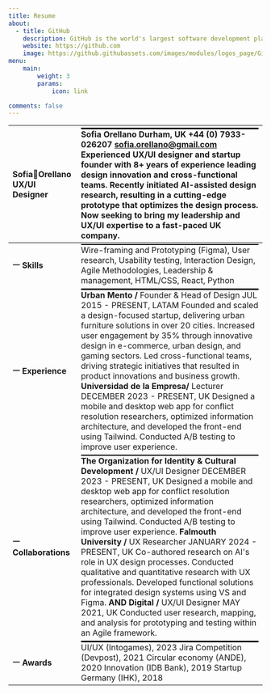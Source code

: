 ```yaml
---
title: Resume
about:
  - title: GitHub
    description: GitHub is the world's largest software development platform.
    website: https://github.com
    image: https://github.githubassets.com/images/modules/logos_page/GitHub-Mark.png
menu:
    main: 
        weight: 3
        params:
            icon: link

comments: false
---
```

| SofiaOrellano UX/UI Designer | ![][image1] Sofia Orellano Durham, UK \+44 (0) 7933-026207 [sofia.orellano@gmail.com](mailto:sofia.orellano@gmail.com) Experienced UX/UI designer and startup founder with 8+ years of experience leading design innovation and cross-functional teams. Recently initiated AI-assisted design research, resulting in a cutting-edge prototype that optimizes the design process. Now seeking to bring my leadership and UX/UI expertise to a fast-paced UK company. |
| :---- | :---- |
| **ㅡ Skills** | ![][image2] Wire-framing and Prototyping (Figma), User research, Usability testing, Interaction Design, Agile Methodologies, Leadership & management, HTML/CSS, React, Python |
| **ㅡ Experience** | ![][image3] **Urban Mento /** Founder & Head of Design JUL 2015 \- PRESENT,  LATAM Founded and scaled a design-focused startup, delivering urban furniture solutions in over 20 cities. Increased user engagement by 35% through innovative design in e-commerce, urban design, and gaming sectors. Led cross-functional teams, driving strategic initiatives that resulted in product innovations and business growth. **Universidad de la Empresa/** Lecturer DECEMBER 2023 \- PRESENT,  UK Designed a mobile and desktop web app for conflict resolution researchers, optimized information architecture, and developed the front-end using Tailwind. Conducted A/B testing to improve user experience.  |
| **ㅡ Collaborations** | ![][image3] **The Organization for Identity & Cultural Development /** UX/UI Designer DECEMBER 2023 \- PRESENT,  UK Designed a mobile and desktop web app for conflict resolution researchers, optimized information architecture, and developed the front-end using Tailwind. Conducted A/B testing to improve user experience. **Falmouth University /** UX Researcher JANUARY 2024 \- PRESENT,  UK Co-authored research on AI's role in UX design processes. Conducted qualitative and quantitative research with UX professionals. Developed functional solutions for integrated design systems using VS and Figma. **AND Digital /** UX/UI Designer MAY 2021,  UK Conducted user research, mapping, and analysis for prototyping and testing within an Agile framework.  |
| **ㅡ Awards** | ![][image4] UI/UX (Intogames), 2023 Jira Competition (Devpost), 2021 Circular economy (ANDE), 2020 Innovation (IDB Bank), 2019 Startup Germany (IHK), 2018 |

[image1]: <data:image/png;base64,iVBORw0KGgoAAAANSUhEUgAAAaIAAAADCAYAAADRPAuQAAAAJElEQVR4Xu3IoQEAAAgDoP3/tB6wroVAIUkGAB5VAMClCgA4syuD4VfZZ5HoAAAAAElFTkSuQmCC>

[image2]: <data:image/png;base64,iVBORw0KGgoAAAANSUhEUgAAAaIAAAADCAYAAADRPAuQAAAAJElEQVR4Xu3IoQEAAAgDoP3/tB6wroVAIUkGAB5VAMClCgA4syuD4VfZZ5HoAAAAAElFTkSuQmCC>

[image3]: <data:image/png;base64,iVBORw0KGgoAAAANSUhEUgAAAaIAAAADCAYAAADRPAuQAAAAJElEQVR4Xu3IoQEAAAgDoP3/tB6wroVAIUkGAB5VAMClCgA4syuD4VfZZ5HoAAAAAElFTkSuQmCC>

[image4]: <data:image/png;base64,iVBORw0KGgoAAAANSUhEUgAAAaIAAAADCAYAAADRPAuQAAAAJElEQVR4Xu3IoQEAAAgDoP3/tB6wroVAIUkGAB5VAMClCgA4syuD4VfZZ5HoAAAAAElFTkSuQmCC>

<!--Coming from an industrial design background, I have a particular interest for technical aspects of projects, such as programming on different languages and different frameworks. While I enjoy participating in all stages of the design process, the design handoff is a topic that has caught my attention.

`🐋`
`🏄🏻`
`🧘🏻‍♀️`
`🌲`

## Highlights of my career

>- ***Industrial Design Studio**: Worked in an industrial design studio.*
>- ***Award-Winning Thesis**: My industrial design thesis won international awards and grants, eventually becoming a reality.*
>- ***Startup Founder**: Founded a startup based on my thesis.*
>- ***Project Development**: Designed and developed over 50 projects for the startup.*
>- ***International Speaker**: Traveled to the US, Germany, and Latin America to give talks and present the startup.*
>- ***Web Design**: Designed websites on the side.*
>- ***UX Bootcamp in Germany**: Lived in Germany during covid and completed a UX bootcamp.*
>- ***Moved to the UK**: Officially moved to the UK.*
>- ***Continued Startup Work**: Continued working on the startup, though the distance posed challenges.*
>- ***Started UX Masters**: Began a UX master’s program.*
>- ***Project Creation**: Started creating amazing projects.*
>- ***Interest in Machine Learning**: Became very interested in machine learning.*
>- ***Collaboration with Researchers**: Started collaborating with computer science researchers.*
>- ***Seeking Outstanding Projects**: Looking for outstanding projects to work on.*

To use this feature, add `links` section to frontmatter.

This page's frontmatter:

```yaml
links:
  - title: GitHub
    description: GitHub is the world's largest software development platform.
    website: https://github.com
    image: https://github.githubassets.com/images/modules/logos_page/GitHub-Mark.png
  - title: TypeScript
    description: TypeScript is a typed superset of JavaScript that compiles to plain JavaScript.
    website: https://www.typescriptlang.org
    image: ts-logo-128.jpg
```

`image` field accepts both local and external images.
